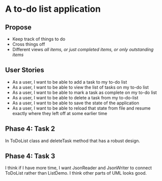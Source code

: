 # A to-do list application

## Propose

- Keep track of things to do
- Cross things off
- Different views *all items, or just completed items, or only outstanding items*

## User Stories

- As a user, I want to be able to add a task to my to-do list
- As a user, I want to be able to view the list of tasks on my to-do list
- As a user, I want to be able to mark a task as complete on my to-do list
- As a user, I want to be able to delete a task from my to-do-list
- As a user, I want to be able to save the state of the application
- As a user, I want to be able to reload that state from file and resume exactly where they left off at some earlier time

## Phase 4: Task 2
In ToDoList class and deleteTask method that has a robust design.

## Phase 4: Task 3
I think if I have more time, I want JsonReader and JsonWriter to connect ToDoList rather than ListDemo. I think other parts of UML looks good. 


